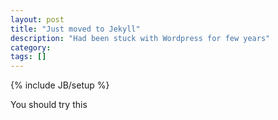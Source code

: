 ```yaml
---
layout: post
title: "Just moved to Jekyll"
description: "Had been stuck with Wordpress for few years"
category: 
tags: []
---
```

{% include JB/setup %}

You should try this 
